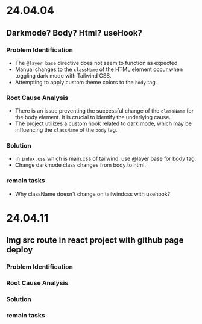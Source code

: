 # 24.04.04

## Darkmode? Body? Html? useHook?

### Problem Identification

-   The `@layer base` directive does not seem to function as expected.
-   Manual changes to the `className` of the HTML element occur when toggling dark mode with Tailwind CSS.
-   Attempting to apply custom theme colors to the `body` tag.

### Root Cause Analysis

-   There is an issue preventing the successful change of the `className` for the body element. It is crucial to identify the underlying cause.
-   The project utilizes a custom hook related to dark mode, which may be influencing the `className` of the `body` tag.

### Solution

-   In `index.css` which is main.css of tailwind. use @layer base for body tag.
-   Change darkmode class changes from body to html.

### remain tasks

-   Why className doesn't change on tailwindcss with usehook?

# 24.04.11

## Img src route in react project with github page deploy

### Problem Identification

### Root Cause Analysis

### Solution

### remain tasks
